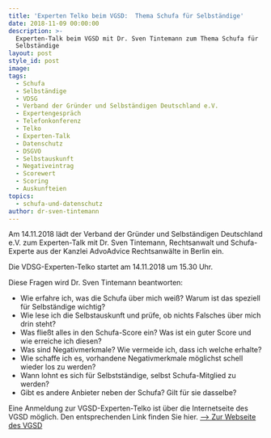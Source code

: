 ```yaml
---
title: 'Experten Telko beim VGSD:  Thema Schufa für Selbständige'
date: 2018-11-09 00:00:00
description: >-
  Experten-Talk beim VGSD mit Dr. Sven Tintemann zum Thema Schufa für
  Selbständige
layout: post
style_id: post
image:
tags:
  - Schufa
  - Selbständige
  - VDSG
  - Verband der Gründer und Selbständigen Deutschland e.V.
  - Expertengespräch
  - Telefonkonferenz
  - Telko
  - Experten-Talk
  - Datenschutz
  - DSGVO
  - Selbstauskunft
  - Negativeintrag
  - Scorewert
  - Scoring
  - Auskunfteien
topics:
  - schufa-und-datenschutz
author: dr-sven-tintemann
---
```


Am 14.11.2018 l&auml;dt der Verband der Gr&uuml;nder und Selbst&auml;ndigen Deutschland e.V. zum Experten-Talk mit Dr. Sven Tintemann, Rechtsanwalt und Schufa-Experte aus der Kanzlei AdvoAdvice Rechtsanw&auml;lte in Berlin ein.&nbsp;

Die VDSG-Experten-Telko startet am 14.11.2018 um 15.30 Uhr.&nbsp;

Diese Fragen wird Dr. Sven Tintemann beantworten:

* Wie erfahre ich, was die Schufa &uuml;ber mich wei&szlig;? Warum ist das speziell f&uuml;r Selbst&auml;ndige wichtig?
* Wie lese ich die Selbstauskunft und pr&uuml;fe, ob nichts Falsches &uuml;ber mich drin steht?
* Was flie&szlig;t alles in den Schufa-Score ein? Was ist ein guter Score und wie erreiche ich diesen?
* Was sind Negativmerkmale? Wie vermeide ich, dass ich welche erhalte?
* Wie schaffe ich es, vorhandene Negativmerkmale m&ouml;glichst schell wieder los zu werden?
* Wann lohnt es sich f&uuml;r Selbstst&auml;ndige, selbst Schufa-Mitglied zu werden?
* Gibt es andere Anbieter neben der Schufa? Gilt f&uuml;r sie dasselbe?

Eine Anmeldung zur VGSD-Experten-Telko ist &uuml;ber die Internetseite des VGSD m&ouml;glich. Den entsprechenden Link finden Sie hier. [–&gt; Zur Webseite des VGSD](https://www.vgsd.de/experten-telko-schufa-aus-sicht-von-selbststaendigen-das-musst-du-beachten/)